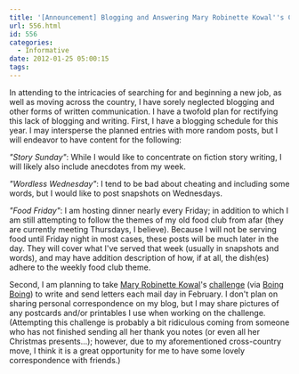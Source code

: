 ```yaml
---
title: '[Announcement] Blogging and Answering Mary Robinette Kowal''s Challenge'
url: 556.html
id: 556
categories:
  - Informative
date: 2012-01-25 05:00:15
tags:
---
```


In attending to the intricacies of searching for and beginning a new job, as well as moving across the country, I have sorely neglected blogging and other forms of written communication. I have a twofold plan for rectifying this lack of blogging and writing. First, I have a blogging schedule for this year. I may intersperse the planned entries with more random posts, but I will endeavor to have content for the following:

_"Story Sunday"_: While I would like to concentrate on fiction story writing, I will likely also include anecdotes from my week.

_"Wordless Wednesday"_: I tend to be bad about cheating and including some words, but I would like to post snapshots on Wednesdays.

_"Food Friday"_: I am hosting dinner nearly every Friday; in addition to which I am still attempting to follow the themes of my old food club from afar (they are currently meeting Thursdays, I believe). Because I will not be serving food until Friday night in most cases, these posts will be much later in the day. They will cover what I've served that week (usually in snapshots and words), and may have addition description of how, if at all, the dish(es) adhere to the weekly food club theme.

Second, I am planning to take [Mary Robinette Kowal](http://www.maryrobinettekowal.com/about/)'s [challenge](http://www.maryrobinettekowal.com/journal/month-of-letters/) (via [Boing Boing](http://boingboing.net/2012/01/24/mary-robinette-kowal-challenge.html)) to write and send letters each mail day in February. I don't plan on sharing personal correspondence on my blog, but I may share pictures of any postcards and/or printables I use when working on the challenge. (Attempting this challenge is probably a bit ridiculous coming from someone who has not finished sending all her thank you notes (or even all her Christmas presents...); however, due to my aforementioned cross-country move, I think it is a great opportunity for me to have some lovely correspondence with friends.)